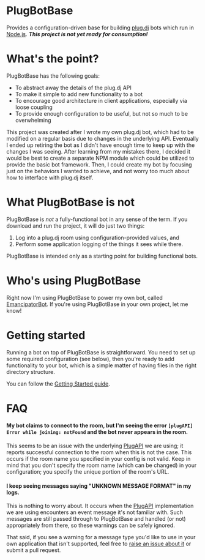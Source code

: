 # PlugBotBase

Provides a configuration-driven base for building [plug.dj](https://plug.dj) bots which run in [Node.js](https://nodejs.org/). ***This project is not yet ready for consumption!***

# What's the point?

PlugBotBase has the following goals:

* To abstract away the details of the plug.dj API
* To make it simple to add new functionality to a bot
* To encourage good architecture in client applications, especially via loose coupling
* To provide enough configuration to be useful, but not so much to be overwhelming

This project was created after I wrote my own plug.dj bot, which had to be modified on a regular basis due to changes in the underlying API. Eventually I ended up retiring the bot as I didn't have enough time to keep up with the changes I was seeing. After learning from my mistakes there, I decided it would be best to create a separate NPM module which could be utilized to provide the basic bot framework. Then, I could create my bot by focusing just on the behaviors I wanted to achieve, and not worry too much about how to interface with plug.dj itself.

# What PlugBotBase is not

PlugBotBase is *not* a fully-functional bot in any sense of the term. If you download and run the project, it will do just two things:

1. Log into a plug.dj room using configuration-provided values, and
2. Perform some application logging of the things it sees while there.

PlugBotBase is intended only as a starting point for building functional bots.

# Who's using PlugBotBase

Right now I'm using PlugBotBase to power my own bot, called [EmancipatorBot](https://github.com/chrishayesmu/EmancipatorBot). If you're using PlugBotBase in your own project, let me know!

# Getting started

Running a bot on top of PlugBotBase is straightforward. You need to set up some required configuration (see below), then you're ready to add functionality to your bot, which is a simple matter of having files in the right directory structure.

You can follow the [Getting Started guide](https://github.com/chrishayesmu/PlugBotBase/wiki/Getting-Started).

# FAQ

#### My bot claims to connect to the room, but I'm seeing the error `[plugAPI]  Error while joining: notFound` and the bot never appears in the room.

This seems to be an issue with the underlying [PlugAPI](https://github.com/plugCubed/plugAPI) we are using; it reports successful connection to the room when this is not the case. This occurs if the room name you specified in your config is not valid. Keep in mind that you don't specify the room name (which can be changed) in your configuration; you specify the unique portion of the room's URL.

#### I keep seeing messages saying "UNKNOWN MESSAGE FORMAT" in my logs.

This is nothing to worry about. It occurs when the [PlugAPI](https://github.com/plugCubed/plugAPI) implementation we are using encounters an event message it's not familiar with. Such messages are still passed through to PlugBotBase and handled (or not) appropriately from there, so these warnings can be safely ignored.

That said, if you see a warning for a message type you'd like to use in your own application that isn't supported, feel free to [raise an issue about it](https://github.com/chrishayesmu/PlugBotBase/issues) or submit a pull request.
